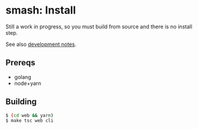# smash: Install

Still a work in progress, so you must build from source and there is no install
step.

See also [development notes](development.md).

## Prereqs

- golang
- node+yarn

## Building

```sh
$ (cd web && yarn)
$ make tsc web cli
```
